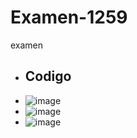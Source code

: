 # Examen-1259
examen
- ## Codigo
- ![image](https://github.com/user-attachments/assets/ed47c25f-5f8d-4940-9ac3-776a94f2546a)
- ![image](https://github.com/user-attachments/assets/6ad1ee2a-fb91-48c7-a6b6-5fc9871fab39)
- ![image](https://github.com/user-attachments/assets/fcd516c5-5a31-4a5c-8852-49a18039a158)


